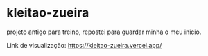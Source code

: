 # kleitao-zueira

projeto antigo para treino, repostei para guardar minha o meu inicio.

Link de visualização: https://kleitao-zueira.vercel.app/
